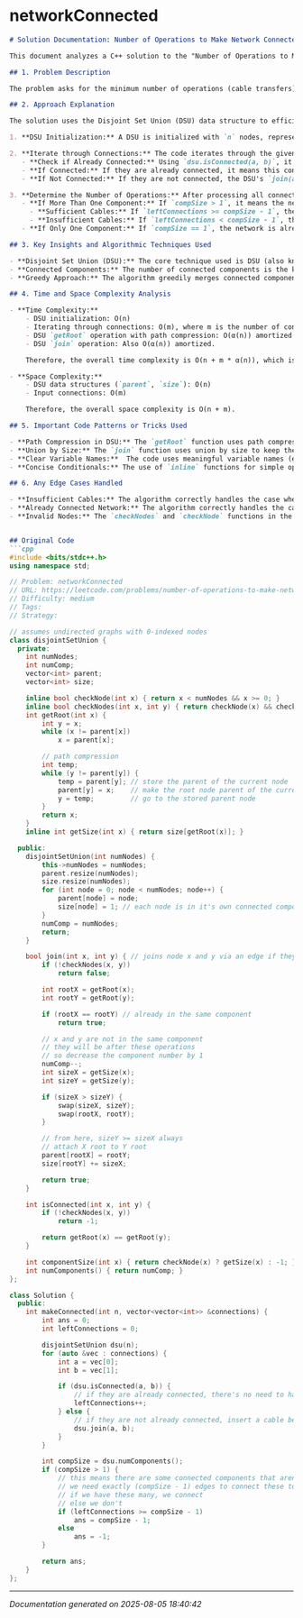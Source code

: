 # networkConnected

```markdown
# Solution Documentation: Number of Operations to Make Network Connected

This document analyzes a C++ solution to the "Number of Operations to Make Network Connected" problem, found on LeetCode at [https://leetcode.com/problems/number-of-operations-to-make-network-connected/description/](https://leetcode.com/problems/number-of-operations-to-make-network-connected/description/).

## 1. Problem Description

The problem asks for the minimum number of operations (cable transfers) required to connect all computers in a network.  Given `n` computers and a list of `connections` (edges), each connecting two computers, determine the number of operations needed to make the network connected. If it's not possible to connect all computers, return -1. You can only move cables, not create new ones.

## 2. Approach Explanation

The solution uses the Disjoint Set Union (DSU) data structure to efficiently determine the number of connected components in the network. The core idea is that if the number of connected components is `c`, then we need at least `c - 1` additional connections (cables) to connect all the components into a single, fully connected network.

1. **DSU Initialization:** A DSU is initialized with `n` nodes, representing the computers. Initially, each computer is considered a separate connected component.

2. **Iterate through Connections:** The code iterates through the given `connections`. For each connection (edge) between computers `a` and `b`:
   - **Check if Already Connected:** Using `dsu.isConnected(a, b)`, it checks if `a` and `b` are already in the same connected component.
   - **If Connected:** If they are already connected, it means this connection is redundant.  The `leftConnections` counter is incremented, representing the number of "spare" cables that could be used elsewhere.
   - **If Not Connected:** If they are not connected, the DSU's `join(a, b)` operation merges the connected components of `a` and `b`, effectively connecting them using the given cable.

3. **Determine the Number of Operations:** After processing all connections, the DSU's `numComponents()` method returns the number of remaining connected components (`compSize`).
   - **If More Than One Component:** If `compSize > 1`, it means the network is not fully connected.  The code checks if we have enough spare cables (`leftConnections`) to connect all the components. We need `compSize - 1` spare cables.
     - **Sufficient Cables:** If `leftConnections >= compSize - 1`, the network can be connected, and the result is `compSize - 1`.
     - **Insufficient Cables:** If `leftConnections < compSize - 1`, the network cannot be connected, and the result is -1.
   - **If Only One Component:** If `compSize == 1`, the network is already connected, so the result is 0.

## 3. Key Insights and Algorithmic Techniques Used

- **Disjoint Set Union (DSU):** The core technique used is DSU (also known as Union-Find). DSU is very efficient for managing connected components in a graph. It provides `find` (getRoot) and `union` (join) operations, which have near-constant amortized time complexity.
- **Connected Components:** The number of connected components is the key to solving this problem.
- **Greedy Approach:** The algorithm greedily merges connected components whenever possible.

## 4. Time and Space Complexity Analysis

- **Time Complexity:**
    - DSU initialization: O(n)
    - Iterating through connections: O(m), where m is the number of connections.
    - DSU `getRoot` operation with path compression: O(α(n)) amortized time complexity, where α(n) is the inverse Ackermann function, which grows extremely slowly.  For practical purposes, it can be considered almost constant.
    - DSU `join` operation: Also O(α(n)) amortized.

    Therefore, the overall time complexity is O(n + m * α(n)), which is practically O(n + m).

- **Space Complexity:**
    - DSU data structures (`parent`, `size`): O(n)
    - Input connections: O(m)

    Therefore, the overall space complexity is O(n + m).

## 5. Important Code Patterns or Tricks Used

- **Path Compression in DSU:** The `getRoot` function uses path compression to optimize the DSU's performance.  This technique flattens the tree structure of the DSU, making subsequent `find` operations faster.
- **Union by Size:** The `join` function uses union by size to keep the trees in the DSU relatively balanced.  It always attaches the root of the smaller tree to the root of the larger tree. This helps prevent the creation of tall, skinny trees, which would degrade the performance of the `find` operation.
- **Clear Variable Names:**  The code uses meaningful variable names (e.g., `numNodes`, `numComp`, `leftConnections`), improving readability.
- **Concise Conditionals:** The use of `inline` functions for simple operations (like `checkNode` and `checkNodes`) and clear conditional statements (especially in `join` and `makeConnected`) makes the code easier to understand.

## 6. Any Edge Cases Handled

- **Insufficient Cables:** The algorithm correctly handles the case where there are not enough spare cables to connect all the components. It returns -1 in this scenario.
- **Already Connected Network:** The algorithm correctly handles the case where the network is already connected (i.e., only one connected component). It returns 0 in this scenario.
- **Invalid Nodes:** The `checkNodes` and `checkNode` functions in the DSU ensure that the input nodes are within the valid range [0, numNodes). This avoids potential out-of-bounds access errors. This check adds robustness to the DSU implementation.


## Original Code
```cpp
#include <bits/stdc++.h>
using namespace std;

// Problem: networkConnected
// URL: https://leetcode.com/problems/number-of-operations-to-make-network-connected/description/
// Difficulty: medium
// Tags:
// Strategy:

// assumes undirected graphs with 0-indexed nodes
class disjointSetUnion {
  private:
    int numNodes;
    int numComp;
    vector<int> parent;
    vector<int> size;

    inline bool checkNode(int x) { return x < numNodes && x >= 0; }
    inline bool checkNodes(int x, int y) { return checkNode(x) && checkNode(y); }
    int getRoot(int x) {
        int y = x;
        while (x != parent[x])
            x = parent[x];

        // path compression
        int temp;
        while (y != parent[y]) {
            temp = parent[y]; // store the parent of the current node
            parent[y] = x;    // make the root node parent of the current node
            y = temp;         // go to the stored parent node
        }
        return x;
    }
    inline int getSize(int x) { return size[getRoot(x)]; }

  public:
    disjointSetUnion(int numNodes) {
        this->numNodes = numNodes;
        parent.resize(numNodes);
        size.resize(numNodes);
        for (int node = 0; node < numNodes; node++) {
            parent[node] = node;
            size[node] = 1; // each node is in it's own connected component
        }
        numComp = numNodes;
        return;
    }

    bool join(int x, int y) { // joins node x and y via an edge if they are not already joined
        if (!checkNodes(x, y))
            return false;

        int rootX = getRoot(x);
        int rootY = getRoot(y);

        if (rootX == rootY) // already in the same component
            return true;

        // x and y are not in the same component
        // they will be after these operations
        // so decrease the component number by 1
        numComp--;
        int sizeX = getSize(x);
        int sizeY = getSize(y);

        if (sizeX > sizeY) {
            swap(sizeX, sizeY);
            swap(rootX, rootY);
        }

        // from here, sizeY >= sizeX always
        // attach X root to Y root
        parent[rootX] = rootY;
        size[rootY] += sizeX;

        return true;
    }

    int isConnected(int x, int y) {
        if (!checkNodes(x, y))
            return -1;

        return getRoot(x) == getRoot(y);
    }

    int componentSize(int x) { return checkNode(x) ? getSize(x) : -1; }
    int numComponents() { return numComp; }
};

class Solution {
  public:
    int makeConnected(int n, vector<vector<int>> &connections) {
        int ans = 0;
        int leftConnections = 0;

        disjointSetUnion dsu(n);
        for (auto &vec : connections) {
            int a = vec[0];
            int b = vec[1];

            if (dsu.isConnected(a, b)) {
                // if they are already connected, there's no need to have a cable between them
                leftConnections++;
            } else {
                // if they are not already connected, insert a cable between them
                dsu.join(a, b);
            }
        }

        int compSize = dsu.numComponents();
        if (compSize > 1) {
            // this means there are some connected components that aren't connected to each other
            // we need exactly (compSize - 1) edges to connect these together
            // if we have these many, we connect
            // else we don't
            if (leftConnections >= compSize - 1)
                ans = compSize - 1;
            else
                ans = -1;
        }

        return ans;
    }
};
```

---
*Documentation generated on 2025-08-05 18:40:42*
